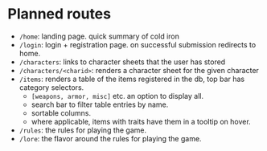 # Planned routes

- `/home`: landing page. quick summary of cold iron
- `/login`: login + registration page. on successful submission redirects to home.
- `/characters`: links to character sheets that the user has stored
- `/characters/<charid>`: renders a character sheet for the given character
- `/items`: renders a table of the items registered in the db, top bar has category selectors.
    - `[weapons, armor, misc]` etc. an option to display all.
    - search bar to filter table entries by name.
    - sortable columns.
    - where applicable, items with traits have them in a tooltip on hover.
- `/rules`: the rules for playing the game.
- `/lore`: the flavor around the rules for playing the game.